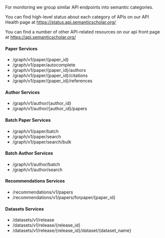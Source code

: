 For monitoring we group similar API endpoints into semantic categories.

You can find high-level status about each category of APIs on our API Health page at https://status.api.semanticscholar.org/ 

You can find a number of other API-related resources on our api front page at https://api.semanticscholar.org/

#### Paper Services

  * /graph/v1/paper/{paper_id}
  * /graph/v1/paper/autocomplete
  * /graph/v1/paper/{paper_id}/authors
  * /graph/v1/paper/{paper_id}/citations
  * /graph/v1/paper/{paper_id}/references 


#### Author Services

  * /graph/v1/author/{author_id}
  * /graph/v1/author/{author_id}/papers


#### Batch Paper Services

  * /graph/v1/paper/batch
  * /graph/v1/paper/search
  * /graph/v1/paper/search/bulk


#### Batch Author Services

  * /graph/v1/author/batch
  * /graph/v1/author/search


#### Recommendations Services

  * /recommendations/v1/papers
  * /recommendations/v1/papers/forpaper/{paper_id}


#### Datasets Services

  * /datasets/v1/release
  * /datasets/v1/release/{release_id}
  * /datasets/v1/release/{release_id}/dataset/{dataset_name}

